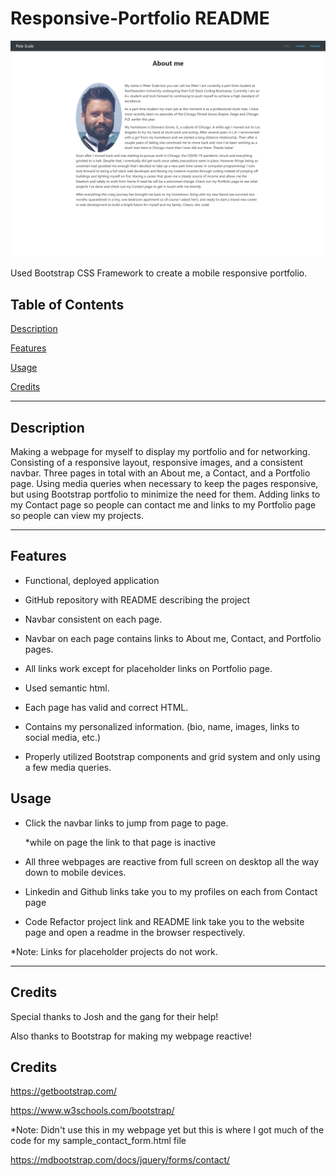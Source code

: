 # Responsive-Portfolio README

![Pete Scale Webpage](.\assets\portfolio_image.png)

Used Bootstrap CSS Framework to create a mobile responsive portfolio.

## Table of Contents
[Description](#description)

[Features](#features)

[Usage](#usage)

[Credits](#credits)

---

## Description

Making a webpage for myself to display my portfolio and for networking. Consisting of a responsive layout, responsive images, and a consistent navbar. Three pages in total with an About me, a Contact, and a Portfolio page. Using media queries when necessary to keep the pages responsive, but using Bootstrap portfolio to minimize the need for them. Adding links to my Contact page so people can contact me and links to my Portfolio page so people can view my projects.

---

## Features

* Functional, deployed application

* GitHub repository with README describing the project

* Navbar consistent on each page.

* Navbar on each page contains links to About me, Contact, and Portfolio pages.

* All links work except for placeholder links on Portfolio page.

* Used semantic html.

* Each page has valid and correct HTML.

* Contains my personalized information. (bio, name, images, links to social media, etc.)

* Properly utilized Bootstrap components and grid system and only using a few media queries.

## Usage

* Click the navbar links to jump from page to page.

    *while on page the link to that page is inactive

* All three webpages are reactive from full screen on desktop all the way down to mobile devices.

* Linkedin and Github links take you to my profiles on each from Contact page

* Code Refactor project link and README link take you to the website page and open a readme in the browser respectively.

*Note: Links for placeholder projects do not work.

---

## Credits

Special thanks to Josh and the gang for their help!

Also thanks to Bootstrap for making my webpage reactive!

## Credits

https://getbootstrap.com/

https://www.w3schools.com/bootstrap/

*Note: Didn't use this in my webpage yet but this is where I got much of the code for my sample_contact_form.html file

https://mdbootstrap.com/docs/jquery/forms/contact/
